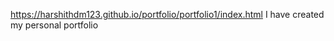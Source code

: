 https://harshithdm123.github.io/portfolio/portfolio1/index.html
I have created my personal portfolio
